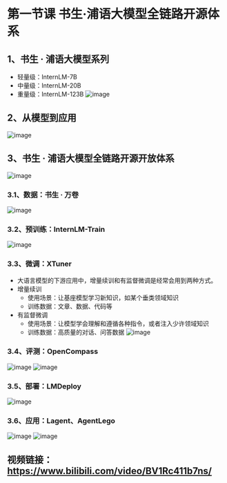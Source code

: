 # 第一节课 书生·浦语大模型全链路开源体系
## 1、书生 · 浦语大模型系列
* 轻量级：InternLM-7B
* 中量级：InternLM-20B
* 重量级：InternLM-123B
![image](https://github.com/baijiesong/InternLM_Learning/assets/105435837/3cb75cc1-2ddb-46f0-8863-e0a45485c5a6)
## 2、从模型到应用
![image](https://github.com/baijiesong/InternLM_Learning/assets/105435837/511c6410-bfaf-461e-80ee-81cf07bc4642)
## 3、书生 · 浦语大模型全链路开源开放体系
![image](https://github.com/baijiesong/InternLM_Learning/assets/105435837/781e9dcf-3239-44bd-a661-c2da189b160f)
### 3.1、数据：书生 · 万卷
![image](https://github.com/baijiesong/InternLM_Learning/assets/105435837/a6abc2e5-9a4d-4a21-8a27-c505fe9fc773)
### 3.2、预训练：InternLM-Train
![image](https://github.com/baijiesong/InternLM_Learning/assets/105435837/e332a5f0-7419-4e15-881b-405490b4ad32)
### 3.3、微调：XTuner
* 大语言模型的下游应用中，增量续训和有监督微调是经常会用到两种方式。
* 增量续训
  * 使用场景：让基座模型学习新知识，如某个垂类领域知识
  * 训练数据：文章、数据、代码等
* 有监督微调
  * 使用场景：让模型学会理解和遵循各种指令，或者注入少许领域知识
  * 训练数据：高质量的对话、问答数据
![image](https://github.com/baijiesong/InternLM_Learning/assets/105435837/dcdad96a-006e-4cfa-855f-189d6d5af412)
### 3.4、评测：OpenCompass
![image](https://github.com/baijiesong/InternLM_Learning/assets/105435837/c2dcb376-f394-4475-821c-816b5dbeabe2)
![image](https://github.com/baijiesong/InternLM_Learning/assets/105435837/b4bb4705-9d9c-43ea-a284-0698c555de11)
### 3.5、部署：LMDeploy
![image](https://github.com/baijiesong/InternLM_Learning/assets/105435837/a8954fe5-ceea-4c27-953d-3c4694634b04)
### 3.6、应用：Lagent、AgentLego
![image](https://github.com/baijiesong/InternLM_Learning/assets/105435837/284d1403-31a1-45ce-8f4a-56c8f02245e4)
![image](https://github.com/baijiesong/InternLM_Learning/assets/105435837/eea8dcc3-cdae-41e4-88ab-e7fe2179b078)
## 视频链接：https://www.bilibili.com/video/BV1Rc411b7ns/
